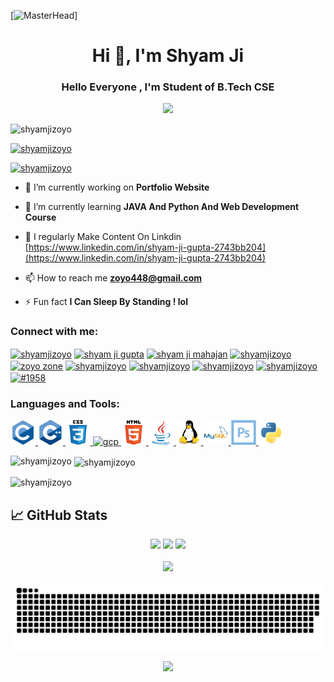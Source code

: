 
[![MasterHead](https://github.com/ArshErgon/ArshErgon/blob/main/assets/header/headerImage.jpg?raw=true)]

<h1 align="center">Hi 👋, I'm Shyam Ji</h1>
<h3 align="center">Hello Everyone , I'm Student of B.Tech CSE</h3>

<p align="center">
  <img src="https://capsule-render.vercel.app/api?type=waving&color=gradient&text=HEY!&height=100&section=header"/>
</p>

<p align="left"> <img src="https://komarev.com/ghpvc/?username=shyamjizoyo&label=Profile%20views&color=0e75b6&style=flat" alt="shyamjizoyo" /> </p>

<p align="left"> <a href="https://github.com/ryo-ma/github-profile-trophy"><img src="https://github-profile-trophy.vercel.app/?username=shyamjizoyo" alt="shyamjizoyo" /></a> </p>

<p align="left"> <a href="https://twitter.com/shyamjizoyo" target="blank"><img src="https://img.shields.io/twitter/follow/shyamjizoyo?logo=twitter&style=for-the-badge" alt="shyamjizoyo" /></a> </p>

- 🔭 I’m currently working on **Portfolio Website**

- 🌱 I’m currently learning **JAVA And Python And Web Development Course**

- 📝 I regularly Make Content On Linkdin [https://www.linkedin.com/in/shyam-ji-gupta-2743bb204](https://www.linkedin.com/in/shyam-ji-gupta-2743bb204)

- 📫 How to reach me **zoyo448@gmail.com**

- ⚡ Fun fact **I Can Sleep By Standing ! lol**

<h3 align="left">Connect with me:</h3>
<p align="left">
<a href="https://twitter.com/shyamjizoyo" target="blank"><img align="center" src="https://raw.githubusercontent.com/rahuldkjain/github-profile-readme-generator/master/src/images/icons/Social/twitter.svg" alt="shyamjizoyo" height="30" width="40" /></a>
<a href="https://linkedin.com/in/shyam ji gupta" target="blank"><img align="center" src="https://raw.githubusercontent.com/rahuldkjain/github-profile-readme-generator/master/src/images/icons/Social/linked-in-alt.svg" alt="shyam ji gupta" height="30" width="40" /></a>
<a href="https://fb.com/shyam ji mahajan" target="blank"><img align="center" src="https://raw.githubusercontent.com/rahuldkjain/github-profile-readme-generator/master/src/images/icons/Social/facebook.svg" alt="shyam ji mahajan" height="30" width="40" /></a>
<a href="https://instagram.com/shyamjizoyo" target="blank"><img align="center" src="https://raw.githubusercontent.com/rahuldkjain/github-profile-readme-generator/master/src/images/icons/Social/instagram.svg" alt="shyamjizoyo" height="30" width="40" /></a>
<a href="https://www.youtube.com/c/zoyo zone" target="blank"><img align="center" src="https://raw.githubusercontent.com/rahuldkjain/github-profile-readme-generator/master/src/images/icons/Social/youtube.svg" alt="zoyo zone" height="30" width="40" /></a>
<a href="https://www.codechef.com/users/shyamjizoyo" target="blank"><img align="center" src="https://cdn.jsdelivr.net/npm/simple-icons@3.1.0/icons/codechef.svg" alt="shyamjizoyo" height="30" width="40" /></a>
<a href="https://www.hackerrank.com/shyamjizoyo" target="blank"><img align="center" src="https://raw.githubusercontent.com/rahuldkjain/github-profile-readme-generator/master/src/images/icons/Social/hackerrank.svg" alt="shyamjizoyo" height="30" width="40" /></a>
<a href="https://www.leetcode.com/shyamjizoyo" target="blank"><img align="center" src="https://raw.githubusercontent.com/rahuldkjain/github-profile-readme-generator/master/src/images/icons/Social/leet-code.svg" alt="shyamjizoyo" height="30" width="40" /></a>
<a href="https://auth.geeksforgeeks.org/user/shyamjizoyo" target="blank"><img align="center" src="https://raw.githubusercontent.com/rahuldkjain/github-profile-readme-generator/master/src/images/icons/Social/geeks-for-geeks.svg" alt="shyamjizoyo" height="30" width="40" /></a>
<a href="https://discord.gg/#1958" target="blank"><img align="center" src="https://raw.githubusercontent.com/rahuldkjain/github-profile-readme-generator/master/src/images/icons/Social/discord.svg" alt="#1958" height="30" width="40" /></a>
</p>

<h3 align="left">Languages and Tools:</h3>
<p align="left"> <a href="https://www.cprogramming.com/" target="_blank" rel="noreferrer"> <img src="https://raw.githubusercontent.com/devicons/devicon/master/icons/c/c-original.svg" alt="c" width="40" height="40"/> </a> <a href="https://www.w3schools.com/cpp/" target="_blank" rel="noreferrer"> <img src="https://raw.githubusercontent.com/devicons/devicon/master/icons/cplusplus/cplusplus-original.svg" alt="cplusplus" width="40" height="40"/> </a> <a href="https://www.w3schools.com/css/" target="_blank" rel="noreferrer"> <img src="https://raw.githubusercontent.com/devicons/devicon/master/icons/css3/css3-original-wordmark.svg" alt="css3" width="40" height="40"/> </a> <a href="https://cloud.google.com" target="_blank" rel="noreferrer"> <img src="https://www.vectorlogo.zone/logos/google_cloud/google_cloud-icon.svg" alt="gcp" width="40" height="40"/> </a> <a href="https://www.w3.org/html/" target="_blank" rel="noreferrer"> <img src="https://raw.githubusercontent.com/devicons/devicon/master/icons/html5/html5-original-wordmark.svg" alt="html5" width="40" height="40"/> </a> <a href="https://www.java.com" target="_blank" rel="noreferrer"> <img src="https://raw.githubusercontent.com/devicons/devicon/master/icons/java/java-original.svg" alt="java" width="40" height="40"/> </a> <a href="https://www.linux.org/" target="_blank" rel="noreferrer"> <img src="https://raw.githubusercontent.com/devicons/devicon/master/icons/linux/linux-original.svg" alt="linux" width="40" height="40"/> </a> <a href="https://www.mysql.com/" target="_blank" rel="noreferrer"> <img src="https://raw.githubusercontent.com/devicons/devicon/master/icons/mysql/mysql-original-wordmark.svg" alt="mysql" width="40" height="40"/> </a> <a href="https://www.photoshop.com/en" target="_blank" rel="noreferrer"> <img src="https://raw.githubusercontent.com/devicons/devicon/master/icons/photoshop/photoshop-line.svg" alt="photoshop" width="40" height="40"/> </a> <a href="https://www.python.org" target="_blank" rel="noreferrer"> <img src="https://raw.githubusercontent.com/devicons/devicon/master/icons/python/python-original.svg" alt="python" width="40" height="40"/> </a> </p>

<p><img align="left" src="https://github-readme-stats.vercel.app/api/top-langs?username=shyamjizoyo&show_icons=true&locale=en&layout=compact" alt="shyamjizoyo" /></p>

<p>&nbsp;<img align="center" src="https://github-readme-stats.vercel.app/api?username=shyamjizoyo&show_icons=true&locale=en" alt="shyamjizoyo" /></p>

<p><img align="center" src="https://github-readme-streak-stats.herokuapp.com/?user=shyamjizoyo&" alt="shyamjizoyo" /></p>


## 📈 GitHub Stats 

<p align="center">
 <img width="200px"src="assets/header/lights.png">
 <img width="400px" src="https://github-readme-stats.vercel.app/api/top-langs/?username=arshergon&layout=compact&theme=radical&custom_title=Languages" /> 
 <img width="200px"src="assets/header/lights.png">
 <br>
 <br>
 <img width="600px"src="https://activity-graph.herokuapp.com/graph?username=arshergon&theme=redical">
 
</p>
<!-- platane/snk works, it just puts it on a new branch -->

 ![mishmanners snake gif](https://github.com/mishmanners/MishManners/blob/output/github-contribution-grid-snake.svg)


<p align="center">
  <img src="https://capsule-render.vercel.app/api?type=waving&color=gradient&height=100&width=100%&section=footer"/>
</p>
